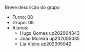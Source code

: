 
Breve descrição do grupo

* Turno: 08
* Grupo: 08
* Alunos:
    - Hugo Gomes up202004343
    - João Moreira up202005035
    - Lia Vieira up202005042
